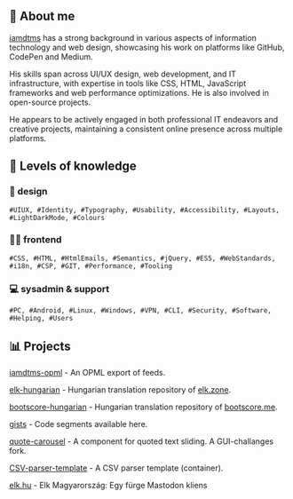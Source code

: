 ## 👤 About me 

[iamdtms](https://iamdtms.hu) has a strong background in various aspects of information technology and web design, showcasing his work on platforms like GitHub, CodePen and Medium. 

His skills span across UI/UX design, web development, and IT infrastructure, with expertise in tools like CSS, HTML, JavaScript frameworks and web performance optimizations. He is also involved in open-source projects.

He appears to be actively engaged in both professional IT endeavors and creative projects, maintaining a consistent online presence across multiple platforms.

## 🌈 Levels of knowledge

### 🎨 design
```
#UIUX, #Identity, #Typography, #Usability, #Accessibility, #Layouts, #LightDarkMode, #Colours
```

### 🧑‍💻 frontend
```
#CSS, #HTML, #HtmlEmails, #Semantics, #jQuery, #ES5, #WebStandards, #i18n, #CSP, #GIT, #Performance, #Tooling
```

### 💻 sysadmin & support
```
#PC, #Android, #Linux, #Windows, #VPN, #CLI, #Security, #Software, #Helping, #Users
```

## 📊 Projects

[iamdtms-opml](https://github.com/iamdtms/iamdtms-opml) - An OPML export of feeds.

[elk-hungarian](https://github.com/iamdtms/elk-hungarian) - Hungarian translation repository of [elk.zone](https://elk.zone).

[bootscore-hungarian](https://github.com/iamdtms/bootscore-hungarian) - Hungarian translation repository of [bootscore.me](https://bootscore.me).

[gists](https://gist.github.com/iamdtms) - Code segments available here.

[quote-carousel](https://github.com/iamdtms/quote-carousel) - A component for quoted text sliding. A GUI-challanges fork. 

[CSV-parser-template](https://github.com/iamdtms/CSV-parser-template) - A CSV parser template (container).

[elk.hu](https://github.com/iamdtms/elk-hu) - Elk Magyarország: Egy fürge Mastodon kliens
